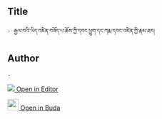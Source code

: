 ## Title
	- རྒྱལ་བའི་ཡིད་འཛིན་བཟོད་པ་ཆོས་ཀྱི་དབང་ཕྱུག་དང་ཀརྨ་དབང་འཛིན་གྱི་རྣམ་ཐར།

## Author
	- 



[<img src="https://img.icons8.com/color/25/000000/edit-property.png"> Open in Editor](http://editor.openpecha.org/P003219)

[<img width="25" src="https://library.bdrc.io/icons/BUDA-small.svg"> Open in Buda](https://library.bdrc.io/show/bdr:IE0OPP003219)
